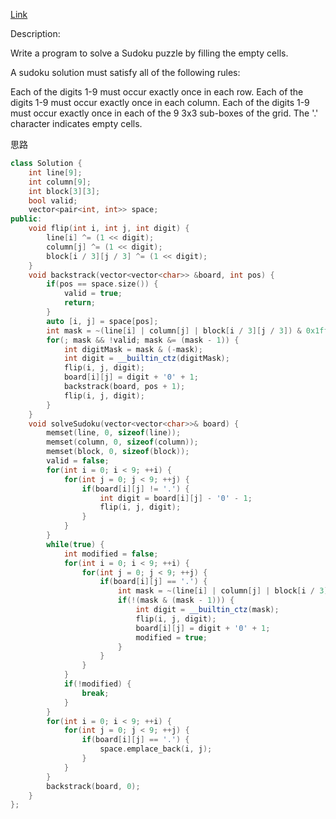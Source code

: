 [Link](https://leetcode.cn/problems/sudoku-solver/description/)

Description:

Write a program to solve a Sudoku puzzle by filling the empty cells.

A sudoku solution must satisfy all of the following rules:

Each of the digits 1-9 must occur exactly once in each row.
Each of the digits 1-9 must occur exactly once in each column.
Each of the digits 1-9 must occur exactly once in each of the 9 3x3 sub-boxes of the grid.
The '.' character indicates empty cells.

思路

```c++
class Solution {
    int line[9];
    int column[9];
    int block[3][3];
    bool valid;
    vector<pair<int, int>> space;
public:
    void flip(int i, int j, int digit) {
        line[i] ^= (1 << digit);
        column[j] ^= (1 << digit);
        block[i / 3][j / 3] ^= (1 << digit);
    }
    void backstrack(vector<vector<char>> &board, int pos) {
        if(pos == space.size()) {
            valid = true;
            return;
        }
        auto [i, j] = space[pos];
        int mask = ~(line[i] | column[j] | block[i / 3][j / 3]) & 0x1ff;
        for(; mask && !valid; mask &= (mask - 1)) {
            int digitMask = mask & (-mask);
            int digit = __builtin_ctz(digitMask);
            flip(i, j, digit);
            board[i][j] = digit + '0' + 1;
            backstrack(board, pos + 1);
            flip(i, j, digit);
        }
    }
    void solveSudoku(vector<vector<char>>& board) {
        memset(line, 0, sizeof(line));
        memset(column, 0, sizeof(column));
        memset(block, 0, sizeof(block));
        valid = false;
        for(int i = 0; i < 9; ++i) {
            for(int j = 0; j < 9; ++j) {
                if(board[i][j] != '.') {
                    int digit = board[i][j] - '0' - 1;
                    flip(i, j, digit);
                }
            }
        }
        while(true) {
            int modified = false;
            for(int i = 0; i < 9; ++i) {
                for(int j = 0; j < 9; ++j) {
                    if(board[i][j] == '.') {
                        int mask = ~(line[i] | column[j] | block[i / 3][j / 3]) & 0x1ff;
                        if(!(mask & (mask - 1))) {
                            int digit = __builtin_ctz(mask);
                            flip(i, j, digit);
                            board[i][j] = digit + '0' + 1;
                            modified = true;
                        }
                    }
                }
            }
            if(!modified) {
                break;
            }
        }
        for(int i = 0; i < 9; ++i) {
            for(int j = 0; j < 9; ++j) {
                if(board[i][j] == '.') {
                    space.emplace_back(i, j);
                }
            }
        }
        backstrack(board, 0);
    }
};
```
